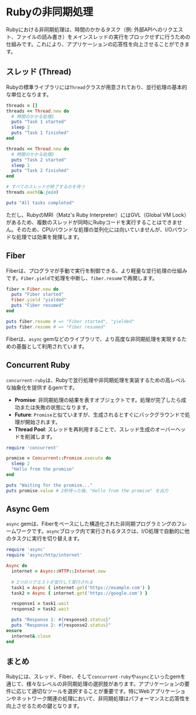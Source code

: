# Rubyの非同期処理

Rubyにおける非同期処理は、時間のかかるタスク（例: 外部APIへのリクエスト、ファイルの読み書き）をメインスレッドの実行をブロックせずに行うための仕組みです。これにより、アプリケーションの応答性を向上させることができます。

## スレッド (Thread)

Rubyの標準ライブラリには`Thread`クラスが用意されており、並行処理の基本的な単位となります。

```ruby
threads = []
threads << Thread.new do
  # 時間のかかる処理1
  puts "Task 1 started"
  sleep 2
  puts "Task 1 finished"
end

threads << Thread.new do
  # 時間のかかる処理2
  puts "Task 2 started"
  sleep 1
  puts "Task 2 finished"
end

# すべてのスレッドが終了するのを待つ
threads.each(&:join)

puts "All tasks completed"
```

ただし、RubyのMRI（Matz's Ruby Interpreter）にはGVL（Global VM Lock）があるため、複数のスレッドが同時にRubyコードを実行することはできません。そのため、CPUバウンドな処理の並列化には向いていませんが、I/Oバウンドな処理では効果を発揮します。

## Fiber

Fiberは、プログラマが手動で実行を制御できる、より軽量な並行処理の仕組みです。`Fiber.yield`で処理を中断し、`fiber.resume`で再開します。

```ruby
fiber = Fiber.new do
  puts "Fiber started"
  Fiber.yield "yielded"
  puts "Fiber resumed"
end

puts fiber.resume # => "Fiber started", "yielded"
puts fiber.resume # => "Fiber resumed"
```

Fiberは、`async` gemなどのライブラリで、より高度な非同期処理を実現するための基盤として利用されています。

## Concurrent Ruby

`concurrent-ruby`は、Rubyで並行処理や非同期処理を実装するための高レベルな抽象化を提供するgemです。

-   **Promise**: 非同期処理の結果を表すオブジェクトです。処理が完了したら成功または失敗の状態になります。
-   **Future**: `Promise`と似ていますが、生成されるとすぐにバックグラウンドで処理が開始されます。
-   **Thread Pool**: スレッドを再利用することで、スレッド生成のオーバーヘッドを削減します。

```ruby
require 'concurrent'

promise = Concurrent::Promise.execute do
  sleep 2
  "Hello from the promise"
end

puts "Waiting for the promise..."
puts promise.value # 2秒待った後、"Hello from the promise" を出力
```

## Async Gem

`async` gemは、Fiberをベースにした構造化された非同期プログラミングのフレームワークです。`async`ブロック内で実行されるタスクは、I/O処理で自動的に他のタスクに実行を切り替えます。

```ruby
require 'async'
require 'async/http/internet'

Async do
  internet = Async::HTTP::Internet.new
  
  # 2つのリクエストが並行して実行される
  task1 = Async { internet.get('https://example.com') }
  task2 = Async { internet.get('https://google.com') }

  response1 = task1.wait
  response2 = task2.wait

  puts "Response 1: #{response1.status}"
  puts "Response 2: #{response2.status}"
ensure
  internet&.close
end
```

## まとめ

Rubyには、スレッド、Fiber、そして`concurrent-ruby`や`async`といったgemを通じて、様々なレベルの非同期処理の選択肢があります。アプリケーションの要件に応じて適切なツールを選択することが重要です。特にWebアプリケーションやネットワーク関連の処理において、非同期処理はパフォーマンスと応答性を向上させるための鍵となります。
